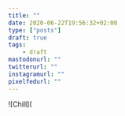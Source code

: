 ```yaml
---
title: ""
date: 2020-06-22T19:56:32+02:00
type: ["posts"]
draft: true
tags:
    - draft
mastodonurl: ""
twitterurl: ""
instagramurl: ""
pixelfedurl: ""
---
```


![Chill](
